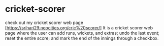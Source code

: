 # cricket-scorer
check out my cricket scorer web page [https://srihari29.neocities.org/cric%20scorer/]
It is a cricket scorer web page where the user can add runs, wickets, and extras; undo the last event; reset the entire score; and mark the end of the innings through a checkbox.
